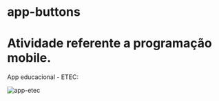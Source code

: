 # app-buttons
# Atividade referente a programação mobile.
App educacional - ETEC:

![app-etec](https://github.com/marisouza31/app-buttons/assets/99839123/a790706c-048f-4510-bca1-b0231d779713)
